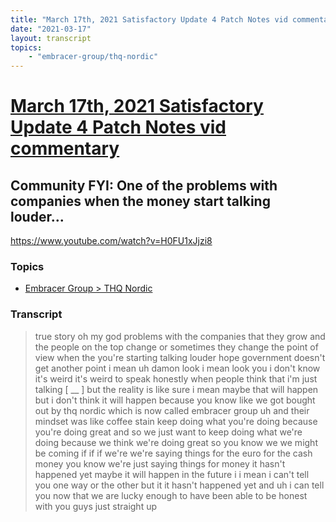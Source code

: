 ```yaml
---
title: "March 17th, 2021 Satisfactory Update 4 Patch Notes vid commentary Community FYI: One of the problems with companies when the money start talking louder..."
date: "2021-03-17"
layout: transcript
topics:
    - "embracer-group/thq-nordic"
---
```

# [March 17th, 2021 Satisfactory Update 4 Patch Notes vid commentary](../2021-03-17.md)
## Community FYI: One of the problems with companies when the money start talking louder...
https://www.youtube.com/watch?v=H0FU1xJjzi8

### Topics
* [Embracer Group > THQ Nordic](../topics/embracer-group/thq-nordic.md)

### Transcript

> true story oh my god problems with the companies that they grow and the people on the top change or sometimes they change the point of view when the you're starting talking louder hope government doesn't get another point i mean uh damon look i mean look you i don't know it's weird it's weird to speak honestly when people think that i'm just talking [ __ ] but the reality is like sure i mean maybe that will happen but i don't think it will happen because you know like we got bought out by thq nordic which is now called embracer group uh and their mindset was like coffee stain keep doing what you're doing because you're doing great and so we just want to keep doing what we're doing because we think we're doing great so you know we we might be coming if if if we're we're saying things for the euro for the cash money you know we're just saying things for money it hasn't happened yet maybe it will happen in the future i i mean i can't tell you one way or the other but it it hasn't happened yet and uh i can tell you now that we are lucky enough to have been able to be honest with you guys just straight up
